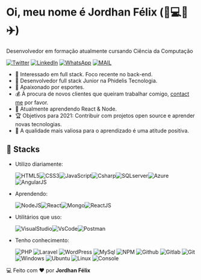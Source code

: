 # Oi, meu nome é Jordhan Félix (:basketball::computer::pizza::airplane:)

Desenvolvedor em formação atualmente cursando Ciência da Computação

[![Twitter](https://img.shields.io/badge/twitter-%231DA1F2.svg?&style=for-the-badge&logo=twitter&logoColor=white)](https://twitter.com/FelixJordhan) [![LinkedIn](https://img.shields.io/badge/linkedin-%230077B5.svg?&style=for-the-badge&logo=linkedin&logoColor=white)](https://www.linkedin.com/in/jordhanfelix/) [![WhatsApp](https://img.shields.io/badge/WhatsApp-25D366?style=for-the-badge&logo=whatsapp&logoColor=white)](https://api.whatsapp.com/send?phone=5527999914970&text=) [![MAIL](https://img.shields.io/badge/Microsoft_Outlook-0078D4?style=for-the-badge&logo=microsoft-outlook&logoColor=white)](mailto:jordhanfelix@hotmail.com) 

- 🧐 Interessado em full stack. Foco recente no back-end.
- 💼 Desenvolvedor full stack Junior na Phidelis Tecnologia.
- :gift_heart: Apaixonado por esportes.
- :moneybag: À procura de novos clientes que queiram trabalhar comigo, [contact me](mailto:jordhanfelix@hotmail.com) por favor.
- 🌱 Atualmente aprendendo React & Node.
- :trophy: Objetivos para 2021:  Contribuir com projetos open source e aprender novas tecnologias.
- :dart: A qualidade mais valiosa para o aprendizado é uma atitude positiva.

## :wrench: Stacks

* Utilizo diariamente:

   ![HTML5](https://img.icons8.com/color/30/html-5.png)![CSS3](https://img.icons8.com/color/30/css3.png)![JavaScript](https://img.icons8.com/color/30/javascript.png)![Csharp](https://img.icons8.com/color/30/000000/c-sharp-logo.png)![SQLserver](https://img.icons8.com/color/30/000000/microsoft-sql-server.png)![Azure](https://img.icons8.com/color/30/000000/azure-1.png)![AngularJS](https://img.icons8.com/color/30/angularjs.png)

* Aprendendo:

   ![NodeJS](https://img.icons8.com/color/30/nodejs.png)![React](https://img.icons8.com/plasticine/30/000000/react.png)![Mongo](https://img.icons8.com/color/30/000000/mongodb.png)![ReactJS](https://img.icons8.com/color/30/react-native.png)

* Utilitários que uso:

   ![VisualStudio](https://img.icons8.com/color/30/000000/visual-studio-2019.png)![VsCode](https://img.icons8.com/fluent/30/000000/visual-studio-code-2019.png)![Postman](https://img.icons8.com/dusk/30/000000/postman-api.png)

* Tenho conhecimento: 
   
   ![PHP](https://img.icons8.com/color/30/php.png) ![Laravel](https://img.icons8.com/fluent/30/000000/laravel.png) ![WordPress](https://img.icons8.com/color/30/wordpress.png) ![MySql](https://img.icons8.com/metro/30/000000/mysql.png) ![NPM](https://img.icons8.com/color/30/npm.png) ![Github](https://img.icons8.com/material-outlined/30/github.png) ![Gitlab](https://img.icons8.com/color/30/gitlab.png) ![Git](https://img.icons8.com/color/30/git.png) ![Windows](https://img.icons8.com/color/30/windows-10.png) ![Ubuntu](https://img.icons8.com/color/30/ubuntu--v1.png) ![Linux](https://img.icons8.com/color/30/linux.png) ![Console](https://img.icons8.com/color/30/console.png)


:computer: Feito com :heart: por **Jordhan Félix**
